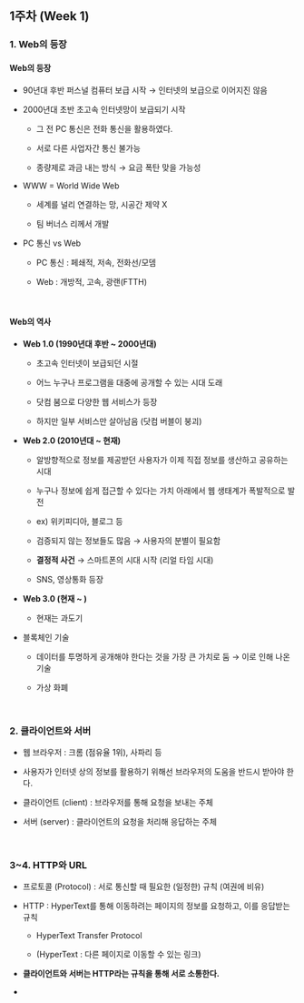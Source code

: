 ## 1주차 (Week 1)

### 1. Web의 등장

#### Web의 등장

- 90년대 후반 퍼스널 컴퓨터 보급 시작 → 인터넷의 보급으로 이어지진 않음

- 2000년대 초반 초고속 인터넷망이 보급되기 시작

  - 그 전 PC 통신은 전화 통신을 활용하였다.

  - 서로 다른 사업자간 통신 불가능

  - 종량제로 과금 내는 방식 → 요금 폭탄 맞을 가능성

- WWW = World Wide Web

  - 세계를 널리 연결하는 망, 시공간 제약 X

  - 팀 버너스 리께서 개발

- PC 통신 vs Web

  - PC 통신 : 페쇄적, 저속, 전화선/모뎀

  - Web : 개방적, 고속, 광랜(FTTH)

<br/>

#### Web의 역사

- **Web 1.0 (1990년대 후반 ~ 2000년대)**

  - 초고속 인터넷이 보급되던 시절

  - 어느 누구나 프로그램을 대중에 공개할 수 있는 시대 도래
  - 닷컴 붐으로 다양한 웹 서비스가 등장
  - 하지만 일부 서비스만 살아남음 (닷컴 버블이 붕괴)

- **Web 2.0 (2010년대 ~ 현재)**

  - 알방향적으로 정보를 제공받던 사용자가 이제 직접 정보를 생산하고 공유하는 시대

  - 누구나 정보에 쉽게 접근할 수 있다는 가치 아래에서 웹 생태계가 폭발적으로 발전
  - ex) 위키피디아, 블로그 등
  - 검증되지 않는 정보들도 많음 → 사용자의 분별이 필요함
  - **결정적 사건** → 스마트폰의 시대 시작 (리얼 타임 시대)
  - SNS, 영상통화 등장

- **Web 3.0 (현재 ~ )**

  - 현재는 과도기

- 블록체인 기술

  - 데이터를 투명하게 공개해야 한다는 것을 가장 큰 가치로 둠 → 이로 인해 나온 기술

  - 가상 화폐

<br/>

### 2. 클라이언트와 서버

- 웹 브라우저 : 크롬 (점유율 1위), 사파리 등

- 사용자가 인터넷 상의 정보를 활용하기 위해선 브라우저의 도움을 반드시 받아야 한다.

- 클라이언트 (client) : 브라우저를 통해 요청을 보내는 주체

- 서버 (server) : 클라이언트의 요청을 처리해 응답하는 주체

<br/>

### 3~4. HTTP와 URL

- 프로토콜 (Protocol) : 서로 통신할 때 필요한 (일정한) 규칙 (여권에 비유)

- HTTP : HyperText를 통해 이동하려는 페이지의 정보를 요청하고, 이를 응답받는 규칙

  - HyperText Transfer Protocol

  - (HyperText : 다른 페이지로 이동할 수 있는 링크)

- **클라이언트와 서버는 HTTP라는 규칙을 통해 서로 소통한다.**

-

<br/>
